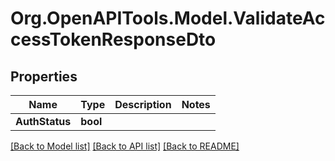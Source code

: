 # Org.OpenAPITools.Model.ValidateAccessTokenResponseDto

## Properties

Name | Type | Description | Notes
------------ | ------------- | ------------- | -------------
**AuthStatus** | **bool** |  | 

[[Back to Model list]](../../README.md#documentation-for-models) [[Back to API list]](../../README.md#documentation-for-api-endpoints) [[Back to README]](../../README.md)

